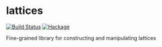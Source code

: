 # lattices

[![Build Status](https://travis-ci.org/phadej/lattices.svg?branch=master)](https://travis-ci.org/phadej/lattices)
[![Hackage](https://img.shields.io/hackage/v/lattices.svg)](http://hackage.haskell.org/package/lattices)

Fine-grained library for constructing and manipulating lattices
